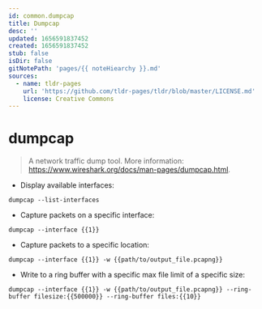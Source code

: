 ```yaml
---
id: common.dumpcap
title: Dumpcap
desc: ''
updated: 1656591837452
created: 1656591837452
stub: false
isDir: false
gitNotePath: 'pages/{{ noteHiearchy }}.md'
sources:
  - name: tldr-pages
    url: 'https://github.com/tldr-pages/tldr/blob/master/LICENSE.md'
    license: Creative Commons
---
```

# dumpcap

> A network traffic dump tool.
> More information: <https://www.wireshark.org/docs/man-pages/dumpcap.html>.

- Display available interfaces:

`dumpcap --list-interfaces`

- Capture packets on a specific interface:

`dumpcap --interface {{1}}`

- Capture packets to a specific location:

`dumpcap --interface {{1}} -w {{path/to/output_file.pcapng}}`

- Write to a ring buffer with a specific max file limit of a specific size:

`dumpcap --interface {{1}} -w {{path/to/output_file.pcapng}} --ring-buffer filesize:{{500000}} --ring-buffer files:{{10}}`

